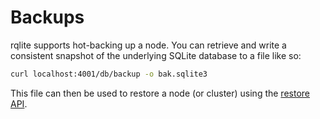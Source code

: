 # Backups

rqlite supports hot-backing up a node. You can retrieve and write a consistent snapshot of the underlying SQLite database to a file like so:

```bash
curl localhost:4001/db/backup -o bak.sqlite3
```

This file can then be used to restore a node (or cluster) using the [restore API](https://github.com/rqlite/rqlite/blob/master/doc/RESTORE_FROM_SQLITE.md).
